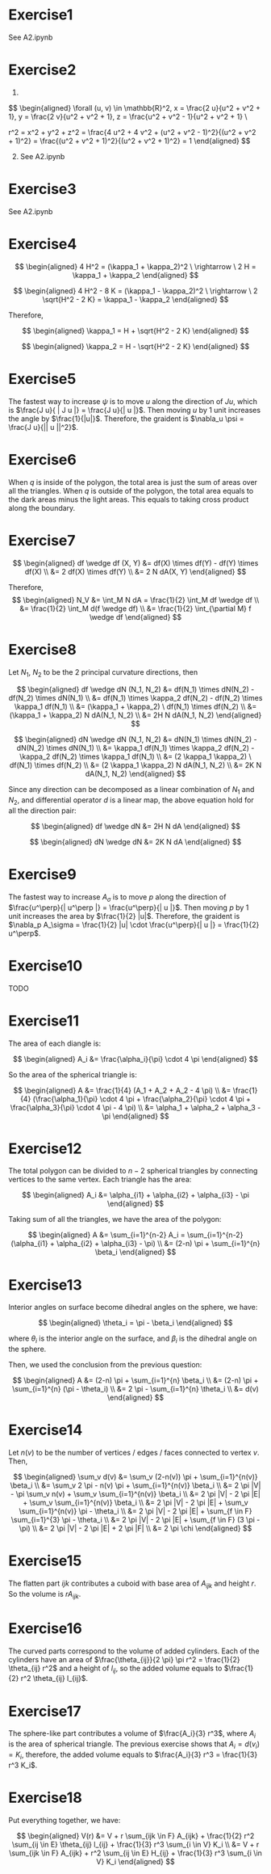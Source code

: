 # Exercise1

See A2.ipynb

# Exercise2

1. 
$$ 
\begin{aligned}
\forall (u, v) \in \mathbb{R}^2, x = \frac{2 u}{u^2 + v^2 + 1},  y = \frac{2 v}{u^2 + v^2 + 1}, z = \frac{u^2 + v^2 - 1}{u^2 + v^2 + 1} \\

r^2 = x^2 + y^2 + z^2 = \frac{4 u^2 + 4 v^2 + (u^2 + v^2 - 1)^2}{(u^2 + v^2 + 1)^2} = \frac{(u^2 + v^2 + 1)^2}{(u^2 + v^2 + 1)^2} = 1
\end{aligned}
$$

2. See A2.ipynb

# Exercise3

See A2.ipynb

# Exercise4

$$ 
\begin{aligned}
4 H^2 = (\kappa_1 + \kappa_2)^2 \ \rightarrow \ 2 H = \kappa_1 + \kappa_2
\end{aligned}
$$

$$ 
\begin{aligned}
4 H^2 - 8 K = (\kappa_1 - \kappa_2)^2 \ \rightarrow \ 2 \sqrt{H^2 - 2 K} = \kappa_1 - \kappa_2
\end{aligned}
$$

Therefore,

$$ 
\begin{aligned}
\kappa_1 = H + \sqrt{H^2 - 2 K}
\end{aligned}
$$

$$ 
\begin{aligned}
\kappa_2 = H - \sqrt{H^2 - 2 K}
\end{aligned}
$$

# Exercise5

The fastest way to increase $\psi$ is to move $u$ along the direction of $J u$, which is $\frac{J u}{ | J u |} = \frac{J u}{| u |}$. Then moving $u$ by 1 unit increases the angle by $\frac{1}{|u|}$. Therefore, the graident is $\nabla_u \psi = \frac{J u}{|| u ||^2}$.

# Exercise6

When $q$ is inside of the polygon, the total area is just the sum of areas over all the triangles. When $q$ is outside of the polygon, the total area equals to the dark areas minus the light areas. This equals to taking cross product along the boundary.

# Exercise7

$$ 
\begin{aligned}
df \wedge df (X, Y) &= df(X) \times df(Y) - df(Y) \times df(X) \\
                    &= 2 df(X) \times df(Y) \\
                    &= 2 N dA(X, Y)
\end{aligned}
$$

Therefore,
$$ 
\begin{aligned}
N_V &= \int_M N dA = \frac{1}{2} \int_M df \wedge df \\
    &= \frac{1}{2} \int_M d(f \wedge df) \\
    &= \frac{1}{2} \int_{\partial M} f \wedge df
\end{aligned}
$$

# Exercise8

Let $N_1$, $N_2$ to be the 2 principal curvature directions, then

$$ 
\begin{aligned}
df \wedge dN (N_1, N_2) &= df(N_1) \times dN(N_2) - df(N_2) \times dN(N_1) \\
                        &= df(N_1) \times \kappa_2 df(N_2) - df(N_2) \times \kappa_1 df(N_1) \\
                        &= (\kappa_1 + \kappa_2) \ df(N_1) \times df(N_2) \\
                        &= (\kappa_1 + \kappa_2) N dA(N_1, N_2) \\
                        &= 2H N dA(N_1, N_2)
\end{aligned}
$$

$$ 
\begin{aligned}
dN \wedge dN (N_1, N_2) &= dN(N_1) \times dN(N_2) - dN(N_2) \times dN(N_1) \\
                        &= \kappa_1 df(N_1) \times \kappa_2 df(N_2) - \kappa_2 df(N_2) \times \kappa_1 df(N_1) \\
                        &= (2 \kappa_1 \kappa_2) \ df(N_1) \times df(N_2) \\
                        &= (2 \kappa_1 \kappa_2) N dA(N_1, N_2) \\
                        &= 2K N dA(N_1, N_2)
\end{aligned}
$$

Since any direction can be decomposed as a linear combination of $N_1$ and $N_2$, and differential operator $d$ is a linear map, the above equation hold for all the direction pair:

$$ 
\begin{aligned}
df \wedge dN &= 2H N dA
\end{aligned}
$$

$$ 
\begin{aligned}
dN \wedge dN &= 2K N dA
\end{aligned}
$$

# Exercise9

The fastest way to increase $A_\sigma$ is to move $p$ along the direction of $\frac{u^\perp}{| u^\perp |} = \frac{u^\perp}{| u |}$. Then moving $p$ by 1 unit increases the area by $\frac{1}{2} |u|$. Therefore, the graident is $\nabla_p A_\sigma = \frac{1}{2} |u| \cdot \frac{u^\perp}{| u |} = \frac{1}{2} u^\perp$.

# Exercise10

TODO

# Exercise11

The area of each diangle is:

$$ 
\begin{aligned}
A_i &= \frac{\alpha_i}{\pi} \cdot 4 \pi
\end{aligned}
$$

So the area of the spherical triangle is:

$$ 
\begin{aligned}
A &= \frac{1}{4} (A_1 + A_2 + A_2 - 4 \pi) \\
  &= \frac{1}{4} (\frac{\alpha_1}{\pi} \cdot 4 \pi + \frac{\alpha_2}{\pi} \cdot 4 \pi + \frac{\alpha_3}{\pi} \cdot 4 \pi - 4 \pi) \\
  &= \alpha_1 + \alpha_2 + \alpha_3 - \pi
\end{aligned}
$$

# Exercise12

The total polygon can be divided to $n-2$ spherical triangles by connecting vertices to the same vertex. Each triangle has the area:

$$
\begin{aligned}
A_i &= \alpha_{i1} + \alpha_{i2} + \alpha_{i3} - \pi
\end{aligned}
$$

Taking sum of all the triangles, we have the area of the polygon:

$$ 
\begin{aligned}
A &= \sum_{i=1}^{n-2} A_i = \sum_{i=1}^{n-2} (\alpha_{i1} + \alpha_{i2} + \alpha_{i3} - \pi) \\
  &= (2-n) \pi + \sum_{i=1}^{n} \beta_i
\end{aligned}
$$

# Exercise13

Interior angles on surface become dihedral angles on the sphere, we have:

$$ 
\begin{aligned}
\theta_i = \pi - \beta_i
\end{aligned}
$$

where $\theta_i$ is the interior angle on the surface, and $\beta_i$ is the dihedral angle on the sphere.

Then, we used the conclusion from the previous question:

$$ 
\begin{aligned}
A &= (2-n) \pi + \sum_{i=1}^{n} \beta_i \\
  &= (2-n) \pi + \sum_{i=1}^{n} (\pi - \theta_i) \\
  &= 2 \pi - \sum_{i=1}^{n} \theta_i \\
  &= d(v)
\end{aligned}
$$

# Exercise14

Let $n(v)$ to be the number of vertices / edges / faces connected to vertex $v$. Then,

$$ 
\begin{aligned}
\sum_v d(v) &= \sum_v (2-n(v)) \pi + \sum_{i=1}^{n(v)} \beta_i \\
            &= \sum_v 2 \pi - n(v) \pi + \sum_{i=1}^{n(v)} \beta_i \\
            &= 2 \pi |V| - \pi \sum_v n(v) + \sum_v \sum_{i=1}^{n(v)} \beta_i \\
            &= 2 \pi |V| - 2 \pi |E| + \sum_v \sum_{i=1}^{n(v)} \beta_i \\
            &= 2 \pi |V| - 2 \pi |E| + \sum_v \sum_{i=1}^{n(v)} \pi - \theta_i \\
            &= 2 \pi |V| - 2 \pi |E| + \sum_{f \in F} \sum_{i=1}^{3} \pi - \theta_i \\
            &= 2 \pi |V| - 2 \pi |E| + \sum_{f \in F} (3 \pi - \pi) \\
            &= 2 \pi |V| - 2 \pi |E| + 2 \pi |F| \\
            &= 2 \pi \chi
\end{aligned}
$$

# Exercise15

The flatten part $ijk$ contributes a cuboid with base area of $A_{ijk}$ and height $r$. So the volume is $r A_{ijk}$.

# Exercise16

The curved parts correspond to the volume of added cylinders. Each of the cylinders have an area of $\frac{\theta_{ij}}{2 \pi} \pi r^2 = \frac{1}{2} \theta_{ij} r^2$ and a height of $l_{ij}$, so the added volume equals to $\frac{1}{2} r^2 \theta_{ij} l_{ij}$.

# Exercise17

The sphere-like part contributes a volume of $\frac{A_i}{3} r^3$, where $A_i$ is the area of spherical triangle. The previous exercise shows that $A_i = d(v_i) = K_i$, therefore, the added volume equals to $\frac{A_i}{3} r^3 = \frac{1}{3} r^3 K_i$.

# Exercise18

Put everything together, we have:

$$ 
\begin{aligned}
V(r) &= V + r \sum_{ijk \in F} A_{ijk} + \frac{1}{2} r^2 \sum_{ij \in E} \theta_{ij} l_{ij} + \frac{1}{3} r^3 \sum_{i \in V} K_i \\
     &= V + r \sum_{ijk \in F} A_{ijk} + r^2 \sum_{ij \in E} H_{ij} + \frac{1}{3} r^3 \sum_{i \in V} K_i
\end{aligned}
$$